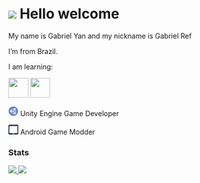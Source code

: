 # <img src="https://github.com/TheDudeThatCode/TheDudeThatCode/blob/master/Assets/Hi.gif" width="29px"> Hello welcome 

My name is Gabriel Yan and my nickname is Gabriel Ref

I’m from Brazil.

I am learning:

<img loading="lazy" src="https://cdn.jsdelivr.net/gh/devicons/devicon/icons/csharp/csharp-original.svg" width="40" height="40"/> <img loading="lazy" src="https://cdn.jsdelivr.net/gh/devicons/devicon/icons/cplusplus/cplusplus-original.svg" width="40" height="40"/>

<img loading="lazy" src="https://github.com/GabrielRefr/GabrielRefr/blob/main/res/unityeditoricon_103179.svg" width="20" height="20"/>  Unity Engine Game Developer

<img loading="lazy" src="https://github.com/GabrielRefr/GabrielRefr/blob/main/res/mobile_icon-icons.com_58007.svg" width="20" height="20"/>  Android Game Modder
                    
          
### Stats
<p>
<a href="https://github.com/GabrielRefr">
  <img src="https://github-readme-stats.vercel.app/api?username=GabrielRefr&show_icons=true&theme=dark"/>  
</a>
<a href="https://github.com/GabrielRefr">
  <img src="https://github-readme-stats-eight-theta.vercel.app/api/top-langs/?username=GabrielRefr&layout=compact&langs_count=8&theme=dark"/>
</a>
</p>

